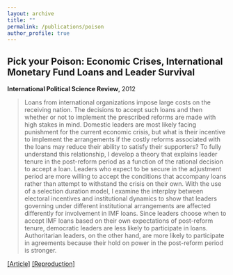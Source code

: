 ```yaml
---
layout: archive
title: ""
permalink: /publications/poison
author_profile: true
---
```


## Pick your Poison: Economic Crises, International Monetary Fund Loans and Leader Survival

**International Political Science Review**, 2012

> Loans from international organizations impose large costs on the receiving nation. The decisions to accept such loans and then whether or not to implement the prescribed reforms are made with high stakes in mind. Domestic leaders are most likely facing punishment for the current economic crisis, but what is their incentive to implement the arrangements if the costly reforms associated with the loans may reduce their ability to satisfy their supporters? To fully understand this relationship, I develop a theory that explains leader tenure in the post-reform period as a function of the rational decision to accept a loan. Leaders who expect to be secure in the adjustment period are more willing to accept the conditions that accompany loans rather than attempt to withstand the crisis on their own. With the use of a selection duration model, I examine the interplay between electoral incentives and institutional dynamics to show that leaders governing under different institutional arrangements are affected differently for involvement in IMF loans. Since leaders choose when to accept IMF loans based on their own expectations of post-reform tenure, democratic leaders are less likely to participate in loans. Authoritarian leaders, on the other hand, are more likely to participate in agreements because their hold on power in the post-reform period is stronger.

[[Article]](https://doi.org/10.1177/0192512111399006) [[Reproduction]](..//files/poison-Replication.zip)
